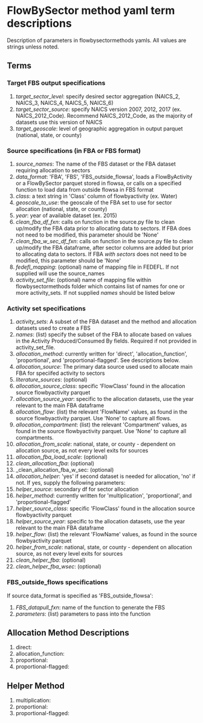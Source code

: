 # FlowBySector method yaml term descriptions
Description of parameters in flowbysectormethods yamls. All values are strings unless noted. 

## Terms
### Target FBS output specifications
1. _target_sector_level_: specify desired sector aggregation
   (NAICS_2, NAICS_3, NAICS_4, NAICS_5, NAICS_6)
2. _target_sector_source_: specify NAICS version 2007, 2012, 2017 (ex. NAICS_2012_Code).
   Recommend NAICS_2012_Code, as the majority of datasets use this version of NAICS
3. _target_geoscale_: level of geographic aggregation in output parquet (national, state, or county)

### Source specifications (in FBA or FBS format)
1. _source_names_: The name of the FBS dataset or the FBA dataset requiring allocation to sectors
2. _data_format_: 'FBA', 'FBS', 'FBS_outside_flowsa', loads a FlowByActivity or a FlowBySector
   parquet stored in flowsa,
or calls on a specified function to load data from outside flowsa in FBS format
3. _class_: a text string in 'Class' column of flowbyactivity (ex. Water)
4. _geoscale_to_use_: the geoscale of the FBA set to use for sector allocation
   (national, state, or county)
5. _year_: year of available dataset (ex. 2015)
6. _clean_fba_df_fxn_: calls on function in the source.py file to clean up/modify
   the FBA data prior to allocating 
    data to sectors. If FBA does not need to be modified, this parameter should be 'None'
7. _clean_fba_w_sec_df_fxn_: calls on function in the source.py file to clean up/modify the
   FBA dataframe, after sector columns are added but prior to allocating data to sectors.
   If FBA _with sectors_ does not need to be modified, this parameter should be 'None'
8. _fedefl_mapping_: (optional) name of mapping file in FEDEFL. If not supplied will use
   the source_names
9. _activity_set_file_: (optional) name of mapping file within flowbysectormethods folder
   which contains list of names for one or more activity_sets. If not supplied
   _names_ should be listed below

### Activity set specifications
1. _activity_sets_: A subset of the FBA dataset and the method and allocation datasets used to create a FBS
2. _names_: (list) specify the subset of the FBA to allocate based on values in the
   Activity Produced/Consumed By fields. Required if not provided in activity_set_file.
3. _allocation_method_: currently written for 'direct', 'allocation_function',
   'proportional', and 'proportional-flagged'. See descriptions below.
4. _allocation_source_: The primary data source used used to allocate main FBA for
   speciifed activity to sectors
5. _literature_sources_: (optional)
6. _allocation_source_class_: specific 'FlowClass' found in the allocation source
   flowbyactivity parquet
7. _allocation_source_year_: specific to the allocation datasets, use the year relevant
   to the main FBA dataframe
8. _allocation_flow_: (list) the relevant 'FlowName' values, as found in the source
   flowbyactivity parquet. Use 'None' to capture all flows.
9. _allocation_compartment_: (list) the relevant 'Compartment' values, as found in the source
   flowbyactivity parquet. Use 'None' to capture all compartments.
10. _allocation_from_scale_: national, state, or county - dependent on allocation source,
   as not every level exits for sources
11. _allocation_fba_load_scale_: (optional)
12. _clean_allocation_fba_: (optional)
13. _clean_allocation_fba_w_sec: (optional)
14. _allocation_helper_: 'yes' if second dataset is needed for allocation,
    'no' if not. If yes, supply the following parameters:
15. _helper_source_: secondary df for sector allocation
16. _helper_method_: currently written for 'multiplication', 'proportional', and 'proportional-flagged'
17. _helper_source_class_: specific 'FlowClass' found in the allocation source
    flowbyactivity parquet
18. _helper_source_year_: specific to the allocation datasets, use the year relevant
    to the main FBA dataframe
19. _helper_flow_: (list) the relevant 'FlowName' values, as found in the source
    flowbyactivity parquet
20. _helper_from_scale_: national, state, or county - dependent on allocation source,
    as not every level exits for sources
21. _clean_helper_fba_: (optional)
22. _clean_helper_fba_wsec_: (optional)

### FBS_outside_flows specifications
If source data_format is specified as 'FBS_outside_flowsa':
1. _FBS_datapull_fxn_: name of the function to generate the FBS
2. _parameters_: (list) parameters to pass into the function

## Allocation Method Descriptions
1. direct:
2. allocation_function:
3. proportional:
4. proportional-flagged:

## Helper Method
1. multiplication:
2. proportional:
3. proportional-flagged:
